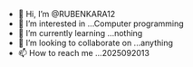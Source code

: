 - 👋 Hi, I’m @RUBENKARA12
- 👀 I’m interested in ...Computer programming
- 🌱 I’m currently learning ...nothing
- 💞️ I’m looking to collaborate on ...anything
- 📫 How to reach me ...2025092013

<!---
RUBENKARA12/RUBENKARA12 is a ✨ special ✨ repository because its `README.md` (this file) appears on your GitHub profile.
You can click the Preview link to take a look at your changes.
--->
